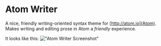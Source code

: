 # Atom Writer

A nice, friendly writing-oriented syntax theme for [http://atom.io](Atom). Makes writing and editing prose in Atom a *friendly* experience.

It looks like this:
!["Atom Writer Screenshot"](http://cl.ly/image/2n2Y06372G3s/writer%202014-02-28%2020-28-30%202014-02-28%2020-28-35.png)
